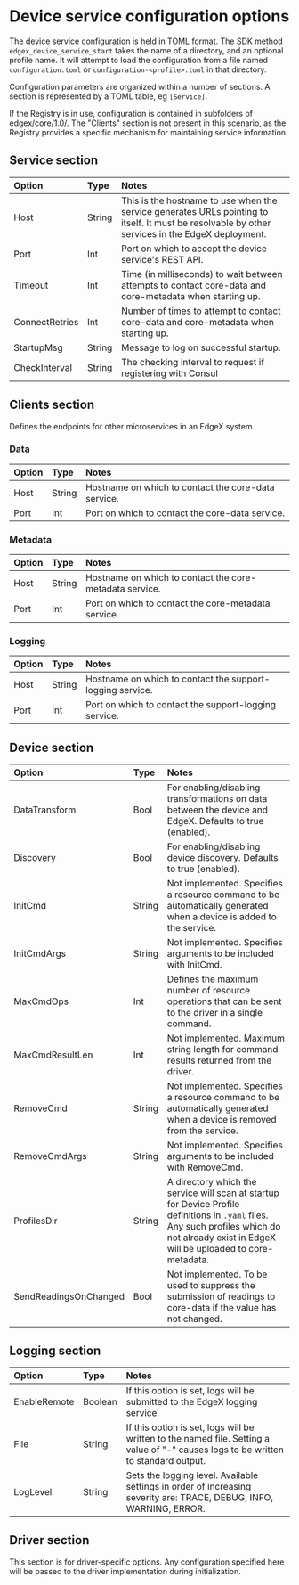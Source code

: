 # Device service configuration options

The device service configuration is held in TOML format. The SDK method `edgex_device_service_start` takes the name of a directory, and an optional profile name. It will attempt to load the configuration from a file named `configuration.toml` or `configuration-<profile>.toml` in that directory.

Configuration parameters are organized within a number of sections. A section is represented by a TOML table, eg `[Service]`.

If the Registry is in use, configuration is contained in subfolders of edgex/core/1.0/<service-name>. The "Clients" section is not present in this scenario, as the Registry provides a specific mechanism for maintaining service information.

## Service section

Option | Type | Notes
:--- | :--- | :---
Host | String | This is the hostname to use when the service generates URLs pointing to itself. It must be resolvable by other services in the EdgeX deployment.
Port | Int | Port on which to accept the device service's REST API.
Timeout | Int | Time (in milliseconds) to wait between attempts to contact core-data and core-metadata when starting up.
ConnectRetries | Int | Number of times to attempt to contact core-data and core-metadata when starting up.
StartupMsg | String | Message to log on successful startup.
CheckInterval | String | The checking interval to request if registering with Consul

## Clients section

Defines the endpoints for other microservices in an EdgeX system.

### Data

Option | Type | Notes
:--- | :--- | :---
Host | String | Hostname on which to contact the core-data service.
Port | Int | Port on which to contact the core-data service.

### Metadata

Option | Type | Notes
:--- | :--- | :---
Host | String | Hostname on which to contact the core-metadata service.
Port | Int | Port on which to contact the core-metadata service.

### Logging

Option | Type | Notes
:--- | :--- | :---
Host | String | Hostname on which to contact the support-logging service.
Port | Int | Port on which to contact the support-logging service.

## Device section

Option | Type | Notes
:--- | :--- | :---
DataTransform | Bool | For enabling/disabling transformations on data between the device and EdgeX. Defaults to true (enabled).
Discovery | Bool | For enabling/disabling device discovery. Defaults to true (enabled).
InitCmd | String | Not implemented. Specifies a resource command to be automatically generated when a device is added to the service.
InitCmdArgs | String | Not implemented. Specifies arguments to be included with InitCmd.
MaxCmdOps | Int | Defines the maximum number of resource operations that can be sent to the driver in a single command.
MaxCmdResultLen | Int | Not implemented. Maximum string length for command results returned from the driver.
RemoveCmd | String | Not implemented. Specifies a resource command to be automatically generated when a device is removed from the service.
RemoveCmdArgs | String | Not implemented. Specifies arguments to be included with RemoveCmd.
ProfilesDir | String | A directory which the service will scan at startup for Device Profile definitions in `.yaml` files. Any such profiles which do not already exist in EdgeX will be uploaded to core-metadata.
SendReadingsOnChanged | Bool | Not implemented. To be used to suppress the submission of readings to core-data if the value has not changed.

## Logging section

Option | Type | Notes
:--- | :--- | :---
EnableRemote | Boolean | If this option is set, logs will be submitted to the EdgeX logging service.
File | String | If this option is set, logs will be written to the named file. Setting a value of "-" causes logs to be written to standard output.
LogLevel | String | Sets the logging level. Available settings in order of increasing severity are: TRACE, DEBUG, INFO, WARNING, ERROR.

## Driver section

This section is for driver-specific options. Any configuration specified here will be passed to the driver implementation during initialization.

